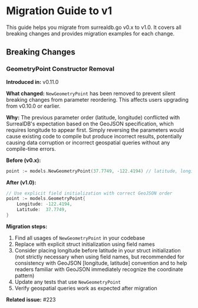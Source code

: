 # Migration Guide to v1

This guide helps you migrate from surrealdb.go v0.x to v1.0. It covers all breaking changes and provides migration examples for each change.

## Breaking Changes

### GeometryPoint Constructor Removal

**Introduced in:** v0.11.0

**What changed:** `NewGeometryPoint` has been removed to prevent silent breaking changes from parameter reordering. This affects users upgrading from v0.10.0 or earlier.

**Why:** The previous parameter order (latitude, longitude) conflicted with SurrealDB's expectation based on the GeoJSON specification, which requires longitude to appear first. Simply reversing the parameters would cause existing code to compile but produce incorrect results, potentially causing data corruption or incorrect geospatial queries without any compile-time errors.

**Before (v0.x):**
```go
point := models.NewGeometryPoint(37.7749, -122.4194) // latitude, longitude
```

**After (v1.0):**
```go
// Use explicit field initialization with correct GeoJSON order
point := models.GeometryPoint{
    Longitude: -122.4194,
    Latitude:  37.7749,
}
```

**Migration steps:**
1. Find all usages of `NewGeometryPoint` in your codebase
2. Replace with explicit struct initialization using field names
3. Consider placing longitude before latitude in your struct initialization (not strictly necessary when using field names, but recommended for consistency with GeoJSON [longitude, latitude] convention and to help readers familiar with GeoJSON immediately recognize the coordinate pattern)
4. Update any tests that use `NewGeometryPoint`
5. Verify geospatial queries work as expected after migration

**Related issue:** #223
